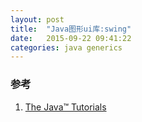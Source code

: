 ```yaml
---
layout: post
title:  "Java图形ui库:swing"
date:   2015-09-22 09:41:22
categories: java generics
---
```


### 参考
1. [The Java™ Tutorials](https://docs.oracle.com/javase/tutorial/java/generics/types.html)